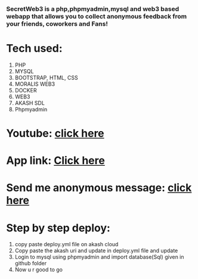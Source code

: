 ### SecretWeb3 is a php,phpmyadmin,mysql and web3 based webapp that allows you to collect anonymous feedback from your friends, coworkers and Fans!

# Tech used:
1) PHP
2) MYSQL
3) BOOTSTRAP, HTML, CSS
4) MORALIS WEB3
5) DOCKER
6) WEB3
7) AKASH SDL
8) Phpmyadmin

# Youtube: [click here](https://youtu.be/0tRC5VwLqAU)

# App link: [Click here](http://vfns3fm5lpb0na9vqqkrl4lns0.ingress.provider-0.prod.sjc1.akash.pub/)

# Send me anonymous message: [click here](http://vfns3fm5lpb0na9vqqkrl4lns0.ingress.provider-0.prod.sjc1.akash.pub//message.php?name=0x20f19cdd7d89a2b9113d6a4ce29189f94259cdda)

# Step by step deploy:
1) copy paste deploy.yml file on akash cloud
2) Copy paste the akash uri and update in deploy.yml file and update 
3) Login to mysql using phpmyadmin and import database(Sql) given in github folder
4) Now u r good to go